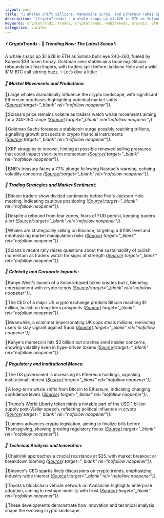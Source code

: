 ```yaml
---
layout: post
title: "🌇 Whales Shift Billions, Memecoins Surge, and Ethereum Takes Spotlight"
description: "[CryptoTrendz] - A whale snaps up $1.62B in ETH as Solana bulls eye $240–$260, fueled by Kanyes $3B token frenzy. Goldman sees stablecoins booming. Bitcoin rebounds but fear lingers, with traders split before Jackson Hole and a wild $1M BTC call stirring buzz."
keywords: cryptotrendz, trendz, cryptotrends, web3trends, organic, ETH, Binance, Bitcoin, Network, CEO, Token, Ethereum, Growth, Stablecoin, Market, memecoin, Crypto, Avalanche, UK
categories: curated
---
```


#### ⚡ CryptoTrendz - 📌 *Trending Now: The Latest Scoop!:*

A whale snaps up $1.62B in ETH as Solana bulls eye $240–$260, fueled by Kanyes $3B token frenzy. Goldman sees stablecoins booming. Bitcoin rebounds but fear lingers, with traders split before Jackson Hole and a wild $1M BTC call stirring buzz. ✨Let’s dive a little:


#### *🔖  Market Movements and Predictions:*  

🔹Large whales dramatically influence the crypto landscape, with significant Ethereum purchases highlighting potential market shifts *([Source](https://s.avyag.com/1p7r){:target="_blank" rel="nofollow noopener"})*.  

🔹Solana's price remains volatile as traders watch whale movements aiming for a 240-260 range *([Source](https://s.avyag.com/xznp){:target="_blank" rel="nofollow noopener"})*.  

🔹Goldman Sachs foresees a stablecoin surge possibly reaching trillions, signalling growth prospects in crypto financial instruments *([Source](https://s.avyag.com/km8c){:target="_blank" rel="nofollow noopener"})*.  

🔹XRP struggles to recover, hinting at possible renewed selling pressures that could impact short-term momentum *([Source](https://s.avyag.com/uruv){:target="_blank" rel="nofollow noopener"})*.  

🔹BNB's treasury faces a 77% plunge following Nasdaq's warning, echoing volatility concerns *([Source](https://s.avyag.com/zstd){:target="_blank" rel="nofollow noopener"})*.  

#### *🔖  Trading Strategies and Market Sentiment:*  

🔹Bitcoin traders show divided sentiments before Fed's Jackson Hole meeting, indicating cautious positioning *([Source](https://s.avyag.com/jjxk){:target="_blank" rel="nofollow noopener"})*.  

🔹Despite a rebound from fear zones, fears of FUD persist, keeping traders alert *([Source](https://s.avyag.com/4ecc){:target="_blank" rel="nofollow noopener"})*.  

🔹Whales are strategically selling on Binance, targeting a $110K level and emphasizing market manipulation risks *([Source](https://s.avyag.com/0osg){:target="_blank" rel="nofollow noopener"})*.  

🔹Solana's recent rally raises questions about the sustainability of bullish momentum as traders watch for signs of strength *([Source](https://s.avyag.com/thd1){:target="_blank" rel="nofollow noopener"})*.  

#### *🔖  Celebrity and Corporate Impacts:*  

🔹Kanye West's launch of a Solana-based token creates buzz, blending entertainment with crypto trends *([Source](https://s.avyag.com/xzdt){:target="_blank" rel="nofollow noopener"})*.  

🔹The CEO of a major US crypto exchange predicts Bitcoin reaching $1 million, bullish on long-term prospects *([Source](https://s.avyag.com/btmq){:target="_blank" rel="nofollow noopener"})*.  

🔹Meanwhile, a scammer impersonating UK cops steals millions, reminding users to stay vigilant against fraud *([Source](https://s.avyag.com/p2q3){:target="_blank" rel="nofollow noopener"})*.  

🔹Kanye's memecoin hits $3 billion but crashes amid insider concerns, showing volatility even in hype-driven tokens *([Source](https://s.avyag.com/qcae){:target="_blank" rel="nofollow noopener"})*.  

#### *🔖  Regulatory and Institutional Moves:*  

🔹The US government is increasing its Ethereum holdings, signaling institutional interest *([Source](https://s.avyag.com/3ax8){:target="_blank" rel="nofollow noopener"})*.  

🔹A long-term whale shifts from Bitcoin to Ethereum, indicating changing confidence levels *([Source](https://s.avyag.com/s8jk){:target="_blank" rel="nofollow noopener"})*.  

🔹Trump's World Liberty token mints a notable part of the USD 1 billion supply post-Waller speech, reflecting political influence in crypto *([Source](https://s.avyag.com/fa0c){:target="_blank" rel="nofollow noopener"})*.  

🔹Lummis advances crypto legislation, aiming to finalize bills before Thanksgiving, showing growing regulatory focus *([Source](https://s.avyag.com/dhaw){:target="_blank" rel="nofollow noopener"})*.  

#### *🔖  Technical Analysis and Innovation:*  

🔹Chainlink approaches a crucial resistance at $25, with market breakout or breakdown looming *([Source](https://s.avyag.com/t2eu){:target="_blank" rel="nofollow noopener"})*.  

🔹Binance's CEO sparks lively discussions on crypto trends, emphasizing industry-wide interest *([Source](https://s.avyag.com/duhx){:target="_blank" rel="nofollow noopener"})*.  

🔹Toyota's blockchain vehicle network on Avalanche highlights enterprise adoption, aiming to reshape mobility with trust *([Source](https://s.avyag.com/itf0){:target="_blank" rel="nofollow noopener"})*.  

🔹These developments demonstrate how innovation and technical analysis shape the evolving crypto landscape.